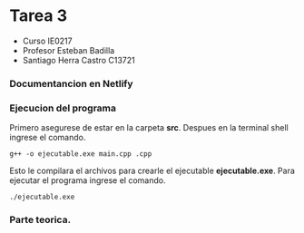 # Tarea 3
-  Curso IE0217
- Profesor Esteban Badilla
- Santiago Herra Castro C13721

### Documentancion en Netlify


### Ejecucion del programa 
Primero asegurese de estar en la carpeta **src**. Despues en la terminal shell ingrese el comando.
```
g++ -o ejecutable.exe main.cpp .cpp 
```
Esto le compilara el archivos para crearle el ejecutable **ejecutable.exe**. Para ejecutar el programa ingrese el comando.
```
./ejecutable.exe
```

### Parte teorica.